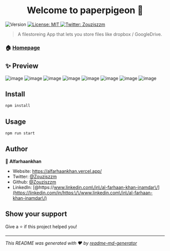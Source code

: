 <h1 align="center">Welcome to paperpigeon 👋</h1>
<p>
  <img alt="Version" src="https://img.shields.io/badge/version-0.1.0-blue.svg?cacheSeconds=2592000" />
  <a href="#" target="_blank">
    <img alt="License: MIT" src="https://img.shields.io/badge/License-MIT-yellow.svg" />
  </a>
  <a href="https://twitter.com/Zouziszzm" target="_blank">
    <img alt="Twitter: Zouziszzm" src="https://img.shields.io/twitter/follow/Zouziszzm.svg?style=social" />
  </a>
</p>

> A filestoreing App that lets you store files like dropbox / GoogleDrive.

### 🏠 [Homepage](https://localhost:3000/)

## ✨ Preview
![image](https://github.com/Zouziszzm/paperpigeon/assets/63239385/c8bf9fb2-448b-4c98-a813-c2ca4b10a15d)
![image](https://github.com/Zouziszzm/paperpigeon/assets/63239385/1e19f9c8-d0fe-438a-bdce-203ec8e89149)
![image](https://github.com/Zouziszzm/paperpigeon/assets/63239385/e946e714-ffb9-4fc1-8a54-b1d694b019d1)
![image](https://github.com/Zouziszzm/paperpigeon/assets/63239385/5f3fe91f-6d1b-4fae-8554-7073200c3377)
![image](https://github.com/Zouziszzm/paperpigeon/assets/63239385/f2c159d3-e96f-4efc-919a-cad285455861)
![image](https://github.com/Zouziszzm/paperpigeon/assets/63239385/6b613955-d182-4dce-ab77-2feaaca1a110)
![image](https://github.com/Zouziszzm/paperpigeon/assets/63239385/1c863ea2-2540-4030-b982-42e049661e09)
![image](https://github.com/Zouziszzm/paperpigeon/assets/63239385/81a45409-1788-4313-8896-324c12e857cc)

## Install

```sh
npm install
```

## Usage

```sh
npm run start
```

## Author

👤 **Alfarhaankhan**

* Website: https://alfarhaankhan.vercel.app/
* Twitter: [@Zouziszzm](https://twitter.com/Zouziszzm)
* Github: [@Zouziszzm](https://github.com/Zouziszzm)
* LinkedIn: [@https:\/\/www.linkedin.com\/in\/al-farhaan-khan-inamdar\/](https://linkedin.com/in/https:\/\/www.linkedin.com\/in\/al-farhaan-khan-inamdar\/)

## Show your support

Give a ⭐️ if this project helped you!

***
_This README was generated with ❤️ by [readme-md-generator](https://github.com/kefranabg/readme-md-generator)_
